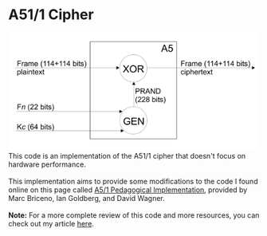 # A51/1 Cipher
![A5/1 schema](https://raw.githubusercontent.com/lorenzobn/gsm-a51/main/a5_schema.png)
This code is an implementation of the A51/1 cipher that doesn't focus on hardware performance.
<br>
<br>
This implementation aims to provide some modifications to the code I found online on this page called [A5/1 Pedagogical Implementation](https://cryptome.org/jya/a51-pi.htm), provided by Marc Briceno, Ian Goldberg, and David Wagner.
<br>
<br>
**Note:** For a more complete review of this code and more resources, you can check out my article [here](https://lorenzobn.github.io/security-of-gsm-a5-encryption).
